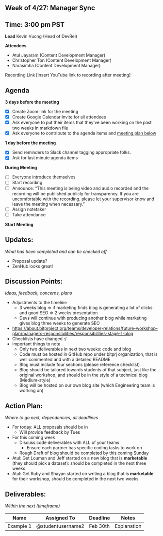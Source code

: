 ## Week of 4/27: Manager Sync

## Time: 3:00 pm PST

**Lead**
Kevin Vuong (Head of DevRel)

**Attendees**

* Atul Jayaram (Content Development Manager)
* Christopher Ton (Content Development Manager)
* Narasimha (Content Development Manager)

Recording Link
[insert YouTube link to recording after meeting]

## Agenda

**3 days before the meeting**

- [x] Create Zoom link for the meeting
- [x] Create Google Calendar Invite for all attendees
- [x] Ask everyone to put their items that they've been working on the past two weeks in markdown file
- [x] Ask everyone to contribute to the agenda items and [meeting plan below](https://github.com/shreyagupta98/people/blob/master/meeting_template.md#updates)

**1 day before the meeting**

- [x] Send reminders to Slack channel tagging appropriate folks. 
- [x] Ask for last minute agenda items

**During Meeting**

- [ ] Everyone introduce themselves
- [ ] Start recording
- [ ] Announce:
  “This meeting is being video and audio recorded and the recording will be published publicly for transparency. If you are uncomfortable with the recording, please let your supervisor know and leave the meeting when necessary.”
- [ ] Assign notetaker
- [ ] Take attendance

**Start Meeting**

## Updates:

*What has been completed and can be checked off*

* Proposal update?
* ZenHub looks great!

## Discussion Points:

*Ideas, feedback, concerns, plans*

* Adjustments to the timeline 
  * 3 weeks blog => if marketing finds blog is generating a lot of clicks and good SEO => 2 weeks presentation
  * Devs will continue with producing another blog while marketing gives blog three weeks to generate SEO
* https://about.bitproject.org/teams/developer-relations/future-workshop-plan/managers-responsibilities/responsibilities-stage-1-blog
* Checklists have changed :/ 
* Important things to note
  * Only two deliverables in next two weeks: code and blog
  * Code must be hosted in GitHub repo under bitprj organization, that is well commented and with a detailed README
  * Blog must include four sections (please reference checklist)
  * Blog should be tailored towards students of that subject, just like the original workshop, and should be in the style of a technical blog (Medium-style)
  * Blog will be hosted on our own blog site (which Engineering team is working on)

## Action Plan:

*Where to go next, dependencies, all deadlines*

* For today: ALL proposals should be in
  * Will provide feedback by Tues
* For this coming week
  * Discuss code deliverables with ALL of your teams
    * Ensure each partner has specific coding tasks to work on
  * Rough Draft of blog should be completed by this coming Sunday
* Atul: Get Louman and Jeff started on a new blog that is **marketable** (they should pick a dataset): should be completed in the next three weeks
* Atul: Get Ruby and Shayan started on writing a blog that is **marketable** for their workshop, should be completed in the next two weeks

## Deliverables:

*Within the next (timeframe)*

| Name      | Assigned To       | Deadline | Notes       |
| --------- | ----------------- | -------- | ----------- |
| Example 1 | @studentusername2 | Feb 30th | Explanation |